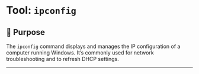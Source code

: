 # Tool: `ipconfig`

## 🔧 Purpose
The `ipconfig` command displays and manages the IP configuration of a computer running Windows. It’s commonly used for network troubleshooting and to refresh DHCP settings.

---
